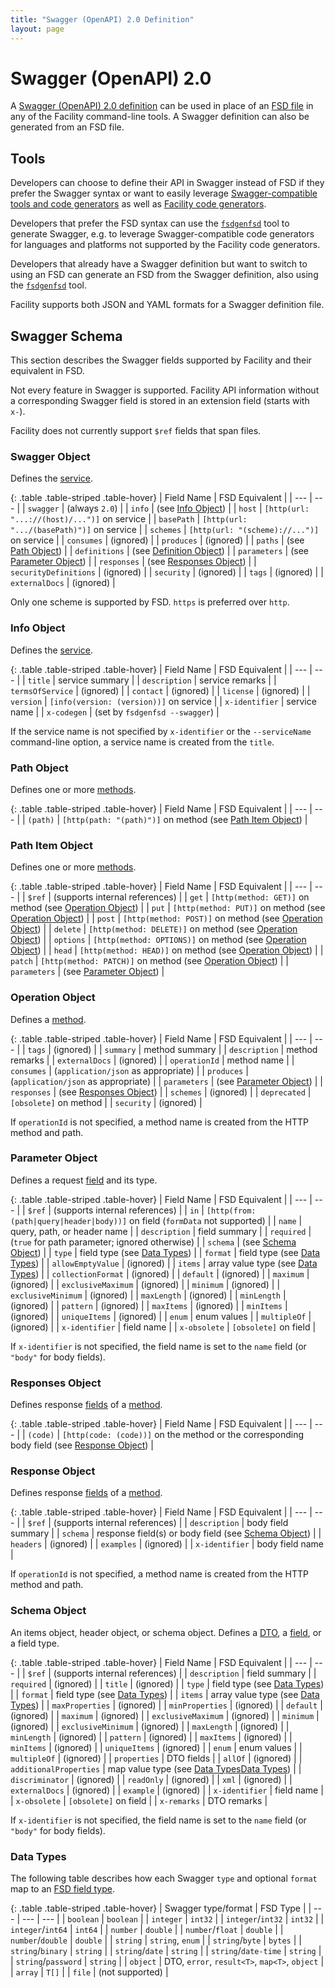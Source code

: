 ```yaml
---
title: "Swagger (OpenAPI) 2.0 Definition"
layout: page
---
```


# Swagger (OpenAPI) 2.0

A [Swagger (OpenAPI) 2.0 definition](http://swagger.io/specification/) can be used in place of an [FSD file](/define/fsd) in any of the Facility command-line tools. A Swagger definition can also be generated from an FSD file.

## Tools

Developers can choose to define their API in Swagger instead of FSD if they prefer the Swagger syntax or want to easily leverage [Swagger-compatible tools and code generators](http://swagger.io/tools/) as well as [Facility code generators](/generate).

Developers that prefer the FSD syntax can use the [`fsdgenfsd`](/define#fsdgenfsd) tool to generate Swagger, e.g. to leverage Swagger-compatible code generators for languages and platforms not supported by the Facility code generators.

Developers that already have a Swagger definition but want to switch to using an FSD can generate an FSD from the Swagger definition, also using the [`fsdgenfsd`](/define#fsdgenfsd) tool.

Facility supports both JSON and YAML formats for a Swagger definition file.

## Swagger Schema

This section describes the Swagger fields supported by Facility and their equivalent in FSD.

Not every feature in Swagger is supported. Facility API information without a corresponding Swagger field is stored in an extension field (starts with `x-`).

Facility does not currently support `$ref` fields that span files.

### Swagger Object

Defines the [service](/define/fsd#service).

{: .table .table-striped .table-hover}
| Field Name | FSD Equivalent |
| --- | --- |
| `swagger` | (always `2.0`) |
| `info` | (see [Info Object](#info-object)) |
| `host` | `[http(url: "...://(host)/...")]` on service |
| `basePath` | `[http(url: ".../(basePath)")]` on service |
| `schemes` | `[http(url: "(scheme)://...")]` on service |
| `consumes` | (ignored) |
| `produces` | (ignored) |
| `paths` | (see [Path Object](#path-object)) |
| `definitions` | (see [Definition  Object](#definition-object)) |
| `parameters` | (see [Parameter  Object](#parameter-object)) |
| `responses` | (see [Responses Object](#responses-object)) |
| `securityDefinitions` | (ignored) |
| `security` | (ignored) |
| `tags` | (ignored) |
| `externalDocs` | (ignored) |

Only one scheme is supported by FSD. `https` is preferred over `http`.

### Info Object

Defines the [service](/define/fsd#service).

{: .table .table-striped .table-hover}
| Field Name | FSD Equivalent |
| --- | --- |
| `title` | service summary |
| `description` | service remarks |
| `termsOfService` | (ignored) |
| `contact` | (ignored) |
| `license` | (ignored) |
| `version` | `[info(version: (version))]` on service |
| `x-identifier` | service name |
| `x-codegen` | (set by `fsdgenfsd --swagger`) |

If the service name is not specified by `x-identifier` or the `--serviceName` command-line option, a service name is created from the `title`.

### Path Object

Defines one or more [methods](/define/fsd#method).

{: .table .table-striped .table-hover}
| Field Name | FSD Equivalent |
| --- | --- |
| `(path)` | `[http(path: "(path)")]` on method (see [Path Item Object](#path-item-object)) |

### Path Item Object

Defines one or more [methods](/define/fsd#method).

{: .table .table-striped .table-hover}
| Field Name | FSD Equivalent |
| --- | --- |
| `$ref` | (supports internal references) |
| `get` | `[http(method: GET)]` on method (see [Operation Object](#operation-object)) |
| `put` | `[http(method: PUT)]` on method (see [Operation Object](#operation-object)) |
| `post` | `[http(method: POST)]` on method (see [Operation Object](#operation-object)) |
| `delete` | `[http(method: DELETE)]` on method (see [Operation Object](#operation-object)) |
| `options` | `[http(method: OPTIONS)]` on method (see [Operation Object](#operation-object)) |
| `head` | `[http(method: HEAD)]` on method (see [Operation Object](#operation-object)) |
| `patch` | `[http(method: PATCH)]` on method (see [Operation Object](#operation-object)) |
| `parameters` | (see [Parameter Object](#parameter-object)) |

### Operation Object

Defines a [method](/define/fsd#method).

{: .table .table-striped .table-hover}
| Field Name | FSD Equivalent |
| --- | --- |
| `tags` | (ignored) |
| `summary` | method summary |
| `description` | method remarks |
| `externalDocs` | (ignored) |
| `operationId` | method name |
| `consumes` | (`application/json` as appropriate) |
| `produces` | (`application/json` as appropriate) |
| `parameters` | (see [Parameter Object](#parameter-object)) |
| `responses` | (see [Responses Object](#responses-object)) |
| `schemes` | (ignored) |
| `deprecated` | `[obsolete]` on method |
| `security` | (ignored) |

If `operationId` is not specified, a method name is created from the HTTP method and path.

### Parameter Object

Defines a request [field](/define/fsd#field) and its type.

{: .table .table-striped .table-hover}
| Field Name | FSD Equivalent |
| --- | --- |
| `$ref` | (supports internal references) |
| `in` | `[http(from: (path|query|header|body))]` on field (`formData` not supported) |
| `name` | query, path, or header name |
| `description` | field summary |
| `required` | (`true` for path parameter; ignored otherwise) |
| `schema` | (see [Schema Object](#schema-object)) |
| `type` | field type (see [Data Types](#data-types)) |
| `format` | field type (see [Data Types](#data-types)) |
| `allowEmptyValue` | (ignored) |
| `items` | array value type (see [Data Types](#data-types)) |
| `collectionFormat` | (ignored) |
| `default` | (ignored) |
| `maximum` | (ignored) |
| `exclusiveMaximum` | (ignored) |
| `minimum` | (ignored) |
| `exclusiveMinimum` | (ignored) |
| `maxLength` | (ignored) |
| `minLength` | (ignored) |
| `pattern` | (ignored) |
| `maxItems` | (ignored) |
| `minItems` | (ignored) |
| `uniqueItems` | (ignored) |
| `enum` | enum values |
| `multipleOf` | (ignored) |
| `x-identifier` | field name |
| `x-obsolete` | `[obsolete]` on field |

If `x-identifier` is not specified, the field name is set to the `name` field (or `"body"` for body fields).

### Responses Object

Defines response [fields](/define/fsd#field) of a [method](/define/fsd#method).

{: .table .table-striped .table-hover}
| Field Name | FSD Equivalent |
| --- | --- |
| `(code)` | `[http(code: (code))]` on the method or the corresponding body field (see [Response Object](#response-object)) |

### Response Object

Defines response [fields](/define/fsd#field) of a [method](/define/fsd#method).

{: .table .table-striped .table-hover}
| Field Name | FSD Equivalent |
| --- | --- |
| `$ref` | (supports internal references) |
| `description` | body field summary |
| `schema` | response field(s) or body field (see [Schema Object](#schema-object)) |
| `headers` | (ignored) |
| `examples` | (ignored) |
| `x-identifier` | body field name |

If `operationId` is not specified, a method name is created from the HTTP method and path.

### Schema Object

An items object, header object, or schema object. Defines a [DTO](/define/fsd#data-transfer-objects), a [field](/define/fsd#field), or a field type.

{: .table .table-striped .table-hover}
| Field Name | FSD Equivalent |
| --- | --- |
| `$ref` | (supports internal references) |
| `description` | field summary |
| `required` | (ignored) |
| `title` | (ignored) |
| `type` | field type (see [Data Types](#data-types)) |
| `format` | field type (see [Data Types](#data-types)) |
| `items` | array value type (see [Data Types](#data-types)) |
| `maxProperties` | (ignored) |
| `minProperties` | (ignored) |
| `default` | (ignored) |
| `maximum` | (ignored) |
| `exclusiveMaximum` | (ignored) |
| `minimum` | (ignored) |
| `exclusiveMinimum` | (ignored) |
| `maxLength` | (ignored) |
| `minLength` | (ignored) |
| `pattern` | (ignored) |
| `maxItems` | (ignored) |
| `minItems` | (ignored) |
| `uniqueItems` | (ignored) |
| `enum` | enum values |
| `multipleOf` | (ignored) |
| `properties` | DTO fields |
| `allOf` | (ignored) |
| `additionalProperties` | map value type (see [Data Types](#data-types)[Data Types](#data-types)) |
| `discriminator` | (ignored) |
| `readOnly` | (ignored) |
| `xml` | (ignored) |
| `externalDocs` | (ignored) |
| `example` | (ignored) |
| `x-identifier` | field name |
| `x-obsolete` | `[obsolete]` on field |
| `x-remarks` | DTO remarks |

If `x-identifier` is not specified, the field name is set to the `name` field (or `"body"` for body fields).

### Data Types

The following table describes how each Swagger `type` and optional `format` map to an [FSD field type](/define/fsd#fields).

{: .table .table-striped .table-hover}
| Swagger type/format | FSD Type |
| --- | --- | --- |
| `boolean` | `boolean` |
| `integer` | `int32` |
| `integer`/`int32` | `int32` |
| `integer`/`int64` | `int64` |
| `number` | `double` |
| `number`/`float` | `double` |
| `number`/`double` | `double` |
| `string` | `string`, `enum` |
| `string`/`byte` | `bytes` |
| `string`/`binary` | `string` |
| `string`/`date` | `string` |
| `string`/`date-time` | `string` |
| `string`/`password` | `string` |
| `object` |  DTO, `error`, `result<T>`, `map<T>`, `object` |
| `array` |  `T[]` |
| `file` |  (not supported) |
